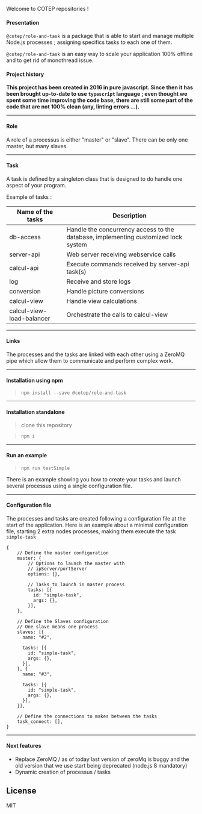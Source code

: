Welcome to COTEP repositories !

#### Presentation

`@cotep/role-and-task` is a package that is able to start and manage multiple Node.js processes ; assigning specifics tasks to each one of them.

`@cotep/role-and-task` is an easy way to scale your application 100% offline and to get rid of monothread issue.

#### Project history

**This project has been created in 2016 in pure javascript. Since then it has been brought up-to-date to use `typescript` language ; even thought we spent some time improving the code base, there are still some part of the code that are not 100% clean (any, linting errors ...).**

-----------------------------

#### Role

A role of a processus is either "master" or "slave". There can be only one master, but many slaves.

-----------------------------

#### Task

A task is defined by a singleton class that is designed to do handle one aspect of your program.

Example of tasks :

|Name of the tasks| Description |
|-----------------|------------|
| db-access | Handle the concurrency access to the database, implementing customized lock system  |
| server-api | Web server receiving webservice calls  |
| calcul-api | Execute commands received by server-api task(s)  |
| log | Receive and store logs |
| conversion | Handle picture conversions  |
| calcul-view |  Handle view calculations |
| calcul-view-load-balancer | Orchestrate the calls to calcul-view |

-----------------------------
#### Links

The processes and the tasks are linked with each other using a ZeroMQ pipe which allow them to communicate and perform complex work.

-----------------------------
#### Installation using npm

> `npm install --save @cotep/role-and-task`

-----------------------------
#### Installation standalone

> clone this repository

> `npm i`

-----------------------------
#### Run an example

> `npm run testSimple`

There is an example showing you how to create your tasks and launch several processus using a single configuration file.

-----------------------------
#### Configuration file

The processes and tasks are created following a configuration file at the start of the application. Here is an example about a minimal configuration file, starting 2 extra nodes processes, making them execute the task `simple-task`

```
{
    // Define the master configuration
    master: {
        // Options to launch the master with
        // ipServer/portServer
        options: {},

        // Tasks to launch in master process
        tasks: [{
          id: "simple-task",
          args: {},
        }],
    },

    // Define the Slaves configuration
    // One slave means one process
    slaves: [{
      name: "#2",

      tasks: [{
        id: "simple-task",
        args: {},
      }],
    }, {
      name: "#3",

      tasks: [{
        id: "simple-task",
        args: {},
      }],
    }],

    // Define the connections to makes between the tasks
    task_connect: [],
}
```
----------------------------------

#### Next features

- Replace ZeroMQ / as of today last version of zeroMq is buggy and the old version that we use start being deprecated (node.js 8 mandatory)
- Dynamic creation of processus / tasks


License
----

MIT

[//]: # (These are reference links used in the body of this note and get stripped out when the markdown processor does its job. There is no need to format nicely because it shouldn't be seen. Thanks SO - http://stackoverflow.com/questions/4823468/store-comments-in-markdown-syntax)

   [node.js]: <http://nodejs.org>
